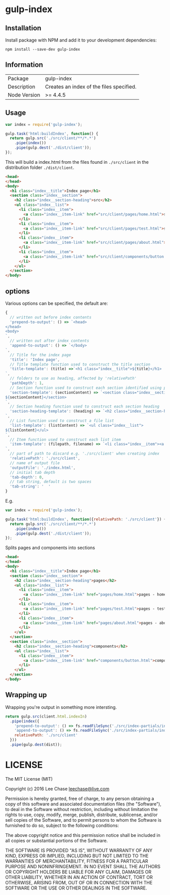 # gulp-index

## Installation

Install package with NPM and add it to your development dependencies:

`npm install --save-dev gulp-index`

## Information

<table>
<tr>
<td>Package</td><td>gulp-index</td>
</tr>
<tr>
<td>Description</td>
<td>Creates an index of the files specified.</td>
</tr>
<tr>
<td>Node Version</td>
<td>>= 4.4.5</td>
</tr>
</table>

## Usage

```js
var index = require('gulp-index');

gulp.task('html:buildIndex', function() {
  return gulp.src('./src/client/**/*.*')
    .pipe(index())
    .pipe(gulp.dest('./dist/client'));
});
```

This will build a index.html from the files found in `./src/client` in the distribution folder `./dist/client`.

```html
<head>
</head>
<body>
  <h1 class="index__title">Index page</h1>
  <section class="index__section">
    <h2 class="index__section-heading">src</h2>
    <ul class="index__list">
      <li class="index__item">
        <a class="index__item-link" href="src/client/pages/home.html">src - client/pages/home.html</a>
      </li>
      <li class="index__item">
        <a class="index__item-link" href="src/client/pages/test.html">src - client/pages/test.html</a>
      </li>
      <li class="index__item">
        <a class="index__item-link" href="src/client/pages/about.html">src - client/pages/about.html</a>
      </li>
      <li class="index__item">
        <a class="index__item-link" href="src/client/components/button.html">src - client/components/button.html</a>
      </li>
    </ul>
  </section>
</body>
```

## options
Various options can be specified, the default are:

```js
{
  // written out before index contents
  'prepend-to-output': () => `<head>
</head>
<body>
`,
  // written out after index contents
  'append-to-output': () => `</body>
`,
  // Title for the index page
  'title': 'Index page',
  // Title template function used to construct the title section
  'title-template': (title) =>`<h1 class="index__title">${title}</h1>
`,
  // folders to use as heading, affected by 'relativePath'
  'pathDepth': 1,
  // Section function used to construct each section identified using path depth
  'section-template': (sectionContent) => `<section class="index__section">
${sectionContent}</section>
`,
  // Section heading function used to construct each section heading
  'section-heading-template': (heading) => `<h2 class="index__section-heading">${heading}</h2>
`,
  // List function used to construct a file list
  'list-template': (listContent) => `<ul class="index__list">
${listContent}</ul>
`,
  // Item function used to construct each list item
  'item-template': (filepath, filename) => `<li class="index__item"><a class="index__item-link" href="${filepath}/${filename}">${filepath} - ${filename}</a></li>
`,
  // part of path to discard e.g. './src/client' when creating index
  'relativePath': './src/client',
  // name of output file
  'outputFile': './index.html',
  // initial tab depth
  'tab-depth': 0,
  // tab string, default is two spaces
  'tab-string': '  '
}
```

E.g.
```js
var index = require('gulp-index');

gulp.task('html:buildIndex', function({relativePath: './src/client'}) {
  return gulp.src('./src/client/**/*.*')
    .pipe(index())
    .pipe(gulp.dest('./dist/client'));
});
```

Splits pages and components into sections

```html
<head>
</head>
<body>
  <h1 class="index__title">Index page</h1>
  <section class="index__section">
    <h2 class="index__section-heading">pages</h2>
    <ul class="index__list">
      <li class="index__item">
        <a class="index__item-link" href="pages/home.html">pages - home.html</a>
      </li>
      <li class="index__item">
        <a class="index__item-link" href="pages/test.html">pages - test.html</a>
      </li>
      <li class="index__item">
        <a class="index__item-link" href="pages/about.html">pages - about.html</a>
      </li>
    </ul>
  </section>
  <section class="index__section">
    <h2 class="index__section-heading">components</h2>
    <ul class="index__list">
      <li class="index__item">
        <a class="index__item-link" href="components/button.html">components - button.html</a>
      </li>
    </ul>
  </section>
</body>
```

## Wrapping up
Wrapping you're output in something more intersting.

```js
return gulp.src(client.html.indexIn)
  .pipe(index({
    'prepend-to-output': () => fs.readFileSync('./src/index-partials/index-front-matter.html'),
    'append-to-output': () => fs.readFileSync('./src/index-partials/index-end-matter.html'),
    relativePath: './src/client'
  }))
  .pipe(gulp.dest(dist));
```


# LICENSE

The MIT License (MIT)

Copyright (c) 2016 Lee Chase <leechase@live.com>

Permission is hereby granted, free of charge, to any person obtaining a copy
of this software and associated documentation files (the "Software"), to deal
in the Software without restriction, including without limitation the rights
to use, copy, modify, merge, publish, distribute, sublicense, and/or sell
copies of the Software, and to permit persons to whom the Software is
furnished to do so, subject to the following conditions:

The above copyright notice and this permission notice shall be included in all
copies or substantial portions of the Software.

THE SOFTWARE IS PROVIDED "AS IS", WITHOUT WARRANTY OF ANY KIND, EXPRESS OR
IMPLIED, INCLUDING BUT NOT LIMITED TO THE WARRANTIES OF MERCHANTABILITY,
FITNESS FOR A PARTICULAR PURPOSE AND NONINFRINGEMENT. IN NO EVENT SHALL THE
AUTHORS OR COPYRIGHT HOLDERS BE LIABLE FOR ANY CLAIM, DAMAGES OR OTHER
LIABILITY, WHETHER IN AN ACTION OF CONTRACT, TORT OR OTHERWISE, ARISING FROM,
OUT OF OR IN CONNECTION WITH THE SOFTWARE OR THE USE OR OTHER DEALINGS IN THE
SOFTWARE.

